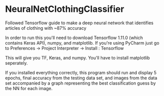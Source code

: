 # NeuralNetClothingClassifier
Followed Tensorflow guide to make a deep neural network that identifies articles of clothing with ~87% accuracy


In order to run this you'll need to download Tensorflow 1.11.0 (which contains Keras API), numpy, and matplotlib.
If you're using PyCharm just go to Preferences -> Project Interpreter -> Install : Tensorflow

This will give you TF, Keras, and numpy. You'll have to install matplotlib seperately. 

If you installed everything correctly, this program should run and display 5 epochs, final accuracy from the testing data set, 
and images from the data set accompanied by a graph representing the best classification guess by the NN for each image.
